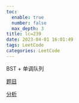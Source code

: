 ```yaml
---
toc:
  enable: true
  number: false
  max_depth: 3
title: lc=239
date: 2023-04-01 16:01:49
tags: LeetCode
categories: LeetCode
---
```


BST + 单调队列

[题目](https://leetcode.com/problems/sliding-window-maximum/)

[分析](https://www.youtube.com/watch?v=2SXqBsTR6a8)